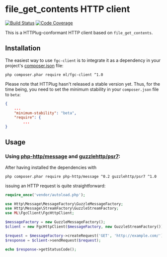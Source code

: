 # file_get_contents HTTP client

[![Build Status](https://secure.travis-ci.org/lanthaler/fgc-client.png?branch=master)](http://travis-ci.org/lanthaler/fgc-client)
[![Code Coverage](https://scrutinizer-ci.com/g/lanthaler/fgc-client/badges/coverage.png?b=master)](https://scrutinizer-ci.com/g/lanthaler/fgc-client/?branch=master)

This is a HTTPlug-conformant HTTP client based on `file_get_contents`.


## Installation

The easiest way to use `fgc-client` is to integrate it as a dependency in
your project's [composer.json](http://getcomposer.org/doc/00-intro.md) file:

    php composer.phar require ml/fgc-client ^1.0

Please note that HTTPlug hasn't released a stable version yet. Thus, for the
time being, you need to set the minimum stability in your `composer.json`
file to `beta`:

```json
{
    ...
    "minimum-stability": "beta",
    "require": {
        ...
}
```

## Usage

### Using [php-http/message](https://packagist.org/packages/php-http/message) and [guzzlehttp/psr7](https://packagist.org/packages/guzzlehttp/psr7):

After having installed the dependencies with

    php composer.phar require php-http/message ^0.2 guzzlehttp/psr7 ^1.0

issuing an HTTP request is quite straightforward:

```php
require_once('vendor/autoload.php');

use Http\Message\MessageFactory\GuzzleMessageFactory;
use Http\Message\StreamFactory\GuzzleStreamFactory;
use ML\FgcClient\FgcHttpClient;

$messageFactory = new GuzzleMessageFactory();
$client = new FgcHttpClient($messageFactory, new GuzzleStreamFactory());

$request = $messageFactory->createRequest('GET', 'http://example.com/');
$response = $client->sendRequest($request);

echo $response->getStatusCode();
```
